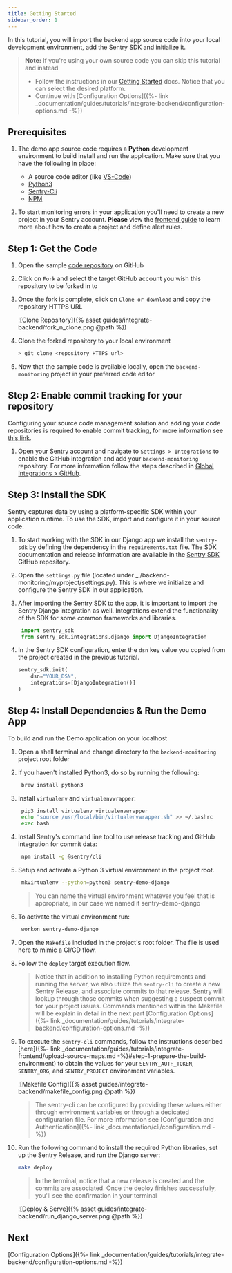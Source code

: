 ```yaml
---
title: Getting Started
sidebar_order: 1
---
```


In this tutorial, you will import the backend app source code into your local development environment, add the Sentry SDK and initialize it.

> **Note:** If you're using your own source code you can skip this tutorial and instead
>
> - Follow the instructions in our [Getting Started](https://docs.sentry.io/error-reporting/quickstart/?platform=python) docs. Notice that you can select the desired platform.
> - Continue with [Configuration Options]({%- link _documentation/guides/tutorials/integrate-backend/configuration-options.md -%})

## Prerequisites

1. The demo app source code requires a **Python** development environment to build install and run the application. Make sure that you have the following in place:

   - A source code editor (like [VS-Code](https://code.visualstudio.com))
   - [Python3](https://www.python.org/download/releases/3.0/)
   - [Sentry-Cli](https://docs.sentry.io/cli/)
   - [NPM](https://www.npmjs.com/)

2. To start monitoring errors in your application you'll need to create a new project in your Sentry account. **Please** view the [frontend guide](https://docs.sentry.io/guides/integrate-frontend/create-new-project/) to learn more about how to create a project and define alert rules.

## Step 1: Get the Code

1. Open the sample [code repository](https://github.com/sentry-tutorials/backend-monitoring) on GitHub

2. Click on `Fork` and select the target GitHub account you wish this repository to be forked in to

3. Once the fork is complete, click on `Clone or download` and copy the repository HTTPS URL

   ![Clone Repository]({% asset guides/integrate-backend/fork_n_clone.png @path %})

4. Clone the forked repository to your local environment

   ```bash
   > git clone <repository HTTPS url>
   ```

5. Now that the sample code is available locally, open the `backend-monitoring` project in your preferred code editor

## Step 2: Enable commit tracking for your repository

Configuring your source code management solution and adding your code repositories is required to enable commit tracking, for more information see [this link](https://docs.sentry.io/workflow/releases/?platform=node#associate-commits-with-a-release).

1. Open your Sentry account and navigate to `Settings > Integrations` to enable the GitHub integration and add your `backend-monitoring` repository. For more information follow the steps described in [Global Integrations > GitHub](https://docs.sentry.io/workflow/integrations/global-integrations/#github).

## Step 3: Install the SDK

Sentry captures data by using a platform-specific SDK within your application runtime. To use the SDK, import and configure it in your source code.

<!-- The demo project uses Django for the backend code and REACT for the frontend code. Please refer to the [frontend guide]({%- link _documentation/guides/tutorials/integrate-frontend/index.md -%}) on how to set up your front end code. -->

<!-- Refer to the [doc](https://docs.sentry.io/error-reporting/quickstart/?platform=python) on how to get started. -->

1. To start working with the SDK in our Django app we install the `sentry-sdk` by defining the dependency in the `requirements.txt` file. The SDK documentation and release information are available in the [Sentry SDK](https://github.com/getsentry/sentry-python) GitHub repository.

2. Open the `settings.py` file (located under \_./backend-monitoring/myproject/settings.py). This is where we initialize and configure the Sentry SDK in our application.

   <!-- ![Import and Configure SDK]({% asset guides/integrate-backend/sentry_init.png @path %}) -->

3. After importing the Sentry SDK to the app, it is important to import the Sentry Django integration as well. Integrations extend the functionality of the SDK for some common frameworks and libraries.

   ```python
    import sentry_sdk
    from sentry_sdk.integrations.django import DjangoIntegration
   ```

4. In the Sentry SDK configuration, enter the `dsn` key value you copied from the project created in the previous tutorial.

   ```python
   sentry_sdk.init(
       dsn="YOUR_DSN",
       integrations=[DjangoIntegration()]
   )
   ```

## Step 4: Install Dependencies & Run the Demo App

To build and run the Demo application on your localhost

1. Open a shell terminal and change directory to the `backend-monitoring` project root folder

2. If you haven't installed Python3, do so by running the following:

   ```bash
    brew install python3
   ```

3. Install `virtualenv` and `virtualenvwrapper`:

   ```bash
    pip3 install virtualenv virtualenvwrapper
    echo "source /usr/local/bin/virtualenvwrapper.sh" >> ~/.bashrc
    exec bash
   ```

4. Install Sentry's command line tool to use release tracking and GitHub integration for commit data:

   ```bash
    npm install -g @sentry/cli
   ```

5. Setup and activate a Python 3 virtual environment in the project root.

   ```bash
    mkvirtualenv --python=python3 sentry-demo-django
   ```

   > You can name the virtual environment whatever you feel that is appropriate, in our case we named it sentry-demo-django

6. To activate the virtual environment run:

   ```bash
    workon sentry-demo-django
   ```

7. Open the `Makefile` included in the project's root folder. The file is used here to mimic a CI/CD flow.

8. Follow the `deploy` target execution flow.

   > Notice that in addition to installing Python requirements and running the server, we also utilize the `sentry-cli` to create a new Sentry Release, and associate commits to that release. Sentry will lookup through those commits when suggesting a suspect commit for your project issues.
   > Commands mentioned within the Makefile will be explain in detail in the next part [Configuration Options]({%- link _documentation/guides/tutorials/integrate-backend/configuration-options.md -%})

9. To execute the `sentry-cli` commands, follow the instructions described [here]({%- link _documentation/guides/tutorials/integrate-frontend/upload-source-maps.md -%}#step-1-prepare-the-build-environment) to obtain the values for your `SENTRY_AUTH_TOKEN`, `SENTRY_ORG`, and `SENTRY_PROJECT` environment variables.

   ![Makefile Config]({% asset guides/integrate-backend/makefile_config.png @path %})

   > The sentry-cli can be configured by providing these values either through environment variables or through a dedicated configuration file. For more information see [Configuration and Authentication]({%- link _documentation/cli/configuration.md -%})

10. Run the following command to install the required Python libraries, set up the Sentry Release, and run the Django server:

    ```bash
    make deploy
    ```

    > In the terminal, notice that a new release is created and the commits are associated. Once the deploy finishes successfully, you'll see the confirmation in your terminal

    ![Deploy & Serve]({% asset guides/integrate-backend/run_django_server.png @path %})

## Next

[Configuration Options]({%- link _documentation/guides/tutorials/integrate-backend/configuration-options.md -%})
